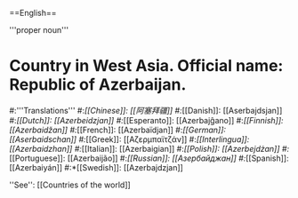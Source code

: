 ==English==

'''proper noun'''

# Country in West Asia. Official name: Republic of Azerbaijan.
#:'''Translations'''
#:*[[Chinese]]: [[阿塞拜疆]]
#:*[[Danish]]: [[Aserbajdsjan]]
#:*[[Dutch]]: [[Azerbeidzjan]]
#:*[[Esperanto]]: [[Azerbajĝano]]
#:*[[Finnish]]: [[Azerbaidžan]]
#:*[[French]]: [[Azerbaïdjan]]
#:*[[German]]: [[Aserbaidschan]]
#:*[[Greek]]: [[Αζερμπαϊτζάν]]
#:*[[Interlingua]]: [[Azerbaidzhan]]
#:*[[Italian]]: [[Azerbaigian]]
#:*[[Polish]]: [[Azerbejdżan]]
#:*[[Portuguese]]: [[Azerbaijão]]
#:*[[Russian]]: [[Азербайджан]]
#:*[[Spanish]]: [[Azerbaiyán]]
#:*[[Swedish]]: [[Azerbajdzjan]]

''See'': [[Countries of the world]]